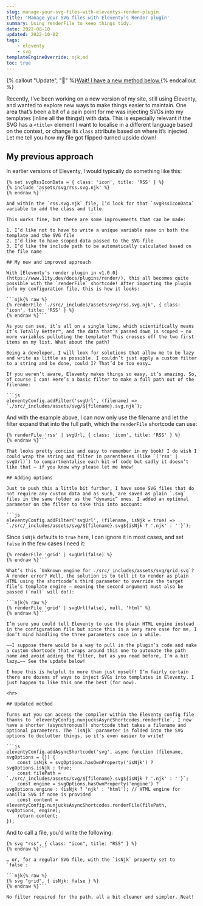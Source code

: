 ```yaml
---
slug: manage-your-svg-files-with-eleventys-render-plugin
title: 'Manage your SVG files with Eleventy’s Render plugin'
summary: Using renderFile to keep things tidy.
date: 2022-08-10
updated: 2022-10-02
tags:
    - eleventy
    - svg
templateEngineOverride: njk,md
toc: true
---
```


{% callout "Update", "🚨" %}[Wait! I have a new method below.](#updated-method){% endcallout %}

Recently, I’ve been working on a new version of my site, still using Eleventy, and wanted to explore new ways to make things easier to maintain. One area that’s been a bit of a pain point for me was injecting SVGs into my templates (inline all the things!) with data. This is especially relevant if the SVG has a `<title>` element I want to localise in a different language based on the context, or change its `class` attribute based on where it’s injected. Let me tell you how my file got flipped-turned upside down!

## My previous approach

In earlier versions of Eleventy, I would typically do something like this:

```njk{% raw %}
{% set svgRssIconData = { class: 'icon', title: 'RSS' } %}
{% include 'assets/svg/rss.svg.njk' %}
{% endraw %}```

And within the `rss.svg.njk` file, I’d look for that `svgRssIconData` variable to add the class and title.

This works fine, but there are some improvements that can be made:

1. I’d like not to have to write a unique variable name in both the template and the SVG file
2. I’d like to have scoped data passed to the SVG file
3. I’d like the include path to be automatically calculated based on the file name

## My new and improved approach

With [Eleventy’s render plugin in v1.0.0](https://www.11ty.dev/docs/plugins/render/), this all becomes quite possible with the `renderFile` shortcode! After importing the plugin info my configuration file, this is how it looks:

```njk{% raw %}
{% renderFile './src/_includes/assets/svg/rss.svg.njk', { class: 'icon', title: 'RSS' } %}
{% endraw %}```

As you can see, it’s all on a single line, which scientifically means It’s Totally Better™, and the data that’s passed down is scoped — no more variables polluting the template! This crosses off the two first items on my list. What about the path?

Being a developer, I will look for solutions that allow me to be lazy and write as little as possible. I couldn’t just apply a custom filter to a string and be done, could I? That’d be too easy…

If you weren’t aware, Eleventy makes things so easy, it’s amazing. So, of course I can! Here’s a basic filter to make a full path out of the filename:

```js
eleventyConfig.addFilter('svgUrl', (filename) => `./src/_includes/assets/svg/${filename}.svg.njk`);
```

And with the example above, I can now only use the filename and let the filter expand that into the full path, which the `renderFile` shortcode can use:

```njk{% raw %}
{% renderFile 'rss' | svgUrl, { class: 'icon', title: 'RSS' } %}
{% endraw %}```

That looks pretty concise and easy to remember in my book! I do wish I could wrap the string and filter in parentheses (like `('rss' | svgUrl)`) to compartmentalise each bit of code but sadly it doesn’t like that — if you know why please let me know!

## Adding options

Just to push this a little bit further, I have some SVG files that do not require any custom data and as such, are saved as plain `.svg` files in the same folder as the “dynamic” ones. I added an optional parameter on the filter to take this into account:

```js
eleventyConfig.addFilter('svgUrl', (filename, isNjk = true) => `./src/_includes/assets/svg/${filename}.svg${isNjk ? '.njk' : ''}`);
```

Since `isNjk` defaults to `true` here, I can ignore it in most cases, and set `false` in the few cases I need it:

```njk{% raw %}
{% renderFile 'grid' | svgUrl(false) %}
{% endraw %}```

What’s this `Unknown engine for ./src/_includes/assets/svg/grid.svg`? A render error? Well, the solution is to tell it to render as plain HTML using the shortcode’s third parameter to override the target file’s template engine — meaning the second argument must also be passed (`null` will do!):

```njk{% raw %}
{% renderFile 'grid' | svgUrl(false), null, 'html' %}
{% endraw %}```

I’m sure you could tell Eleventy to use the plain HTML engine instead in the configuration file but since this is a very rare case for me, I don’t mind handling the three parameters once in a while.

~~I suppose there would be a way to pull in the plugin’s code and make a custom shortcode that wraps around this one to automate the path name and avoid adding the filter, but as you read before, I’m a bit lazy…~~ See the update below!

I hope this is helpful to more than just myself! I’m fairly certain there are dozens of ways to inject SVGs into templates in Eleventy. I just happen to like this one the best (for now).

<hr>

## Updated method

Turns out you can access the compiler within the Eleventy config file thanks to `eleventyConfig.nunjucksAsyncShortcodes.renderFile`. I now have a shorter (asynchronous!) shortcode that takes a filename and optional parameters. The `isNjk` parameter is folded into the SVG options to declutter things, so it's even easier to write!

```js
eleventyConfig.addAsyncShortcode('svg', async function (filename, svgOptions = {}) {
    const isNjk = svgOptions.hasOwnProperty('isNjk') ? svgOptions.isNjk : true;
    const filePath = `./src/_includes/assets/svg/${filename}.svg${isNjk ? '.njk' : ''}`;
    const engine = svgOptions.hasOwnProperty('engine') ? svgOptions.engine : (isNjk ? 'njk' : 'html'); // HTML engine for vanilla SVG if none is provided
    const content = eleventyConfig.nunjucksAsyncShortcodes.renderFile(filePath, svgOptions, engine);
    return content;
});
```

And to call a file, you'd write the following:

```njk{% raw %}
{% svg "rss", { class: "icon", title: "RSS" } %}
{% endraw %}```

… or, for a regular SVG file, with the `isNjk` property set to `false`:

```njk{% raw %}
{% svg "grid", { isNjk: false } %}
{% endraw %}```

No filter required for the path, all a bit cleaner and simpler. Neat!